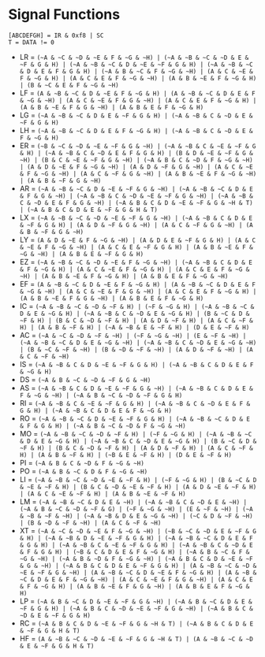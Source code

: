 # Signal Functions

```
[ABCDEFGH] = IR & 0xf8 | SC
T = DATA != 0
```

- LR = `(~A & ~C & ~D & ~E & F & ~G & ~H) | (~A & ~B & ~C & ~D & E & ~F & G & H) | (~A & ~B & ~C & D & ~E & ~F & G & H) | (~A & ~B & ~C & D & E & F & G & H) | (~A & B & ~C & F & ~G & ~H) | (A & C & ~E & F & ~G & H) | (A & C & E & F & ~G & ~H) | (A & B & ~E & F & ~G & H) | (B & ~C & E & F & ~G & ~H)`
- LF = `(A & ~B & ~C & D & ~E & F & ~G & H) | (A & ~B & ~C & D & E & F & ~G & ~H) | (A & C & ~E & F & G & ~H) | (A & C & E & F & ~G & H) | (A & B & ~E & F & G & ~H) | (A & B & E & F & ~G & H)`
- LG = `(~A & ~B & ~C & D & E & ~F & G & H) | (~A & ~B & C & ~D & E & ~F & G & H)`
- LH = `(~A & ~B & ~C & D & E & F & ~G & H) | (~A & ~B & C & ~D & E & F & ~G & H)`
- ER = `(~B & ~C & ~D & ~E & ~F & G & ~H) | (~A & ~B & C & ~E & ~F & G & H) | (~A & ~B & C & ~D & E & F & G & H) | (B & D & ~E & ~F & G & ~H) | (B & C & ~E & ~F & G & ~H) | (~A & B & C & ~D & F & ~G & ~H) | (A & D & ~E & F & ~G & ~H) | (A & D & ~F & G & ~H) | (A & C & ~E & F & ~G & ~H) | (A & C & ~F & G & ~H) | (A & B & ~E & F & ~G & ~H) | (A & B & ~F & G & ~H)`
- AR = `(~A & ~B & ~C & D & ~E & ~F & G & ~H) | (~A & ~B & ~C & D & E & F & G & ~H) | (~A & ~B & C & ~D & ~E & ~F & G & ~H) | (~A & ~B & C & ~D & E & F & G & ~H) | (~A & B & C & D & ~E & ~F & G & ~H & T) | (~A & B & C & D & E & ~F & G & H & T)`
- LX = `(~A & ~B & ~C & ~D & ~E & ~F & G & ~H) | (~A & ~B & C & D & E & ~F & G & H) | (A & D & ~F & G & ~H) | (A & C & ~F & G & ~H) | (A & B & ~F & G & ~H)`
- LY = `(A & D & ~E & F & ~G & ~H) | (A & D & E & ~F & G & H) | (A & C & ~E & F & ~G & ~H) | (A & C & E & ~F & G & H) | (A & B & ~E & F & ~G & ~H) | (A & B & E & ~F & G & H)`
- EZ = `(~A & ~B & ~C & ~D & ~E & F & ~G & ~H) | (~A & ~B & C & D & E & F & ~G & H) | (A & C & ~E & F & ~G & H) | (A & C & E & F & ~G & ~H) | (A & B & ~E & F & ~G & H) | (A & B & E & F & ~G & ~H)`
- EF = `(A & ~B & ~C & D & ~E & F & ~G & H) | (A & ~B & ~C & D & E & F & ~G & ~H) | (A & C & ~E & F & G & ~H) | (A & C & E & F & ~G & H) | (A & B & ~E & F & G & ~H) | (A & B & E & F & ~G & H)`
- IC = `(~A & ~B & ~C & ~D & ~F & H) | (~F & ~G & H) | (~A & ~B & ~C & D & E & ~G & H) | (~A & ~B & C & ~D & E & ~G & H) | (B & ~C & D & ~F & H) | (B & C & ~D & ~F & H) | (A & D & ~F & H) | (A & C & ~F & H) | (A & B & ~F & H) | (~A & ~B & E & ~F & H) | (D & E & ~F & H)`
- AC = `(~A & ~C & ~D & ~F & ~H) | (~F & ~G & ~H) | (E & ~F & ~H) | (~A & ~B & ~C & D & E & ~G & ~H) | (~A & ~B & C & ~D & E & ~G & ~H) | (B & ~C & ~F & ~H) | (B & ~D & ~F & ~H) | (A & D & ~F & ~H) | (A & C & ~F & ~H)`
- IS = `(~A & ~B & C & D & ~E & ~F & G & H) | (~A & ~B & C & D & E & F & ~G & H)`
- DS = `(~A & B & ~C & ~D & ~F & G & ~H)`
- AS = `(~A & ~B & C & D & ~E & ~F & G & ~H) | (~A & ~B & C & D & E & F & ~G & ~H) | (~A & B & ~C & ~D & ~F & G & H)`
- RI = `(~A & ~B & C & ~E & ~F & G & H) | (~A & ~B & C & ~D & E & F & G & H) | (~A & ~B & C & D & E & F & ~G & H)`
- RO = `(~A & ~B & ~C & D & ~E & ~F & G & H) | (~A & ~B & ~C & D & E & F & G & H) | (~A & B & ~C & ~D & F & ~G & ~H)`
- MO = `(~A & ~B & ~C & ~D & ~F & H) | (~F & ~G & H) | (~A & ~B & ~C & D & E & ~G & H) | (~A & ~B & C & ~D & E & ~G & H) | (B & ~C & D & ~F & H) | (B & C & ~D & ~F & H) | (A & D & ~F & H) | (A & C & ~F & H) | (A & B & ~F & H) | (~B & E & ~F & H) | (D & E & ~F & H)`
- PI = `(~A & B & C & ~D & F & ~G & ~H)`
- PO = `(~A & B & ~C & D & F & ~G & ~H)`
- LI = `(~A & ~B & ~C & ~D & ~E & ~F & H) | (~F & ~G & H) | (B & ~C & D & ~E & ~F & H) | (B & C & ~D & ~E & ~F & H) | (A & D & ~E & ~F & H) | (A & C & ~E & ~F & H) | (A & B & ~E & ~F & H)`
- LM = `(~A & ~B & ~C & D & E & ~H) | (~A & ~B & C & ~D & E & ~H) | (~A & B & ~C & ~D & ~F & G) | (~F & ~G & ~H) | (E & ~F & ~H) | (~A & ~B & ~F & ~H) | (~A & ~B & D & E & ~G & ~H) | (~C & D & ~F & ~H) | (B & ~D & ~F & ~H) | (A & C & ~F & ~H)`
- XT = `(~A & ~C & ~D & ~E & F & ~G & ~H) | (~B & ~C & ~D & E & ~F & G & H) | (~A & ~B & D & ~E & ~F & G & H) | (~A & ~B & ~C & D & E & F & G & H) | (~A & ~B & C & ~E & ~F & G & H) | (~A & ~B & C & ~D & E & F & G & H) | (~B & C & D & E & F & ~G & H) | (~A & B & ~C & F & ~G & ~H) | (~A & B & ~D & F & ~G & ~H) | (~A & B & C & D & ~E & ~F & G & ~H) | (~A & B & C & D & E & ~F & G & H) | (A & ~B & ~C & ~D & ~E & ~F & G & ~H) | (A & ~B & ~C & D & ~E & F & ~G & H) | (A & ~B & ~C & D & E & F & ~G & ~H) | (A & C & ~E & F & G & ~H) | (A & C & E & F & ~G & H) | (A & B & ~E & F & G & ~H) | (A & B & E & F & ~G & H)`
- LP = `(~A & B & ~C & D & ~E & ~F & G & ~H) | (~A & B & ~C & D & E & ~F & G & H) | (~A & B & C & ~D & ~E & ~F & G & ~H) | (~A & B & C & ~D & E & ~F & G & H)`
- RC = `(~A & B & C & D & ~E & ~F & G & ~H & T) | (~A & B & C & D & E & ~F & G & H & T)`
- HF = `(A & ~B & ~C & ~D & ~E & ~F & G & ~H & T) | (A & ~B & ~C & ~D & E & ~F & G & H & T)`

